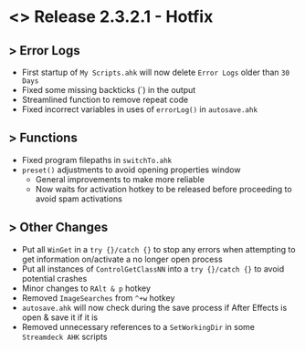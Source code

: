# <> Release 2.3.2.1 - Hotfix

## > Error Logs
- First startup of `My Scripts.ahk` will now delete `Error Logs` older than `30 Days`
- Fixed some missing backticks (\`) in the output
- Streamlined function to remove repeat code
- Fixed incorrect variables in uses of `errorLog()` in `autosave.ahk`

## > Functions
- Fixed program filepaths in `switchTo.ahk`
- `preset()` adjustments to avoid opening properties window
    - General improvements to make more reliable
    - Now waits for activation hotkey to be released before proceeding to avoid spam activations

## > Other Changes
- Put all `WinGet` in a `try {}/catch {}` to stop any errors when attempting to get information on/activate a no longer open process
- Put all instances of `ControlGetClassNN` into a `try {}/catch {}` to avoid potential crashes
- Minor changes to `RAlt & p` hotkey
- Removed `ImageSearches` from `^+w` hotkey
- `autosave.ahk` will now check during the save process if After Effects is open & save it if it is
- Removed unnecessary references to a `SetWorkingDir` in some `Streamdeck AHK` scripts